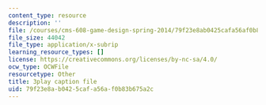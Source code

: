 ```yaml
---
content_type: resource
description: ''
file: /courses/cms-608-game-design-spring-2014/79f23e8ab0425cafa56af0b83b675a2c_1506662.vtt
file_size: 44042
file_type: application/x-subrip
learning_resource_types: []
license: https://creativecommons.org/licenses/by-nc-sa/4.0/
ocw_type: OCWFile
resourcetype: Other
title: 3play caption file
uid: 79f23e8a-b042-5caf-a56a-f0b83b675a2c
---
```

